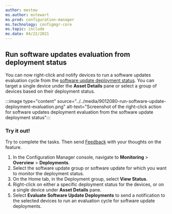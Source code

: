 ```yaml
---
author: mestew
ms.author: mstewart
ms.prod: configuration-manager
ms.technology: configmgr-core
ms.topic: include
ms.date: 04/22/2021
---
```


## <a name="bkmk_evaluate"></a> Run software updates evaluation from deployment status
<!--9012080 -->

You can now right-click and notify devices to run a software updates evaluation cycle from the [software update deployment status](../../../../../sum/deploy-use/monitor-software-updates.md#BKMK_SUDeployStatus). You can target a single device under the **Asset Details** pane or select a group of devices based on their deployment status. 

:::image type="content" source="../../media/9012080-run-software-update-deployment-evaluation.png" alt-text="Screenshot of the right-click action for software updates deployment evaluation from the software update deployment status":::

### Try it out!

Try to complete the tasks. Then send [Feedback](../../../../understand/find-help.md#product-feedback) with your thoughts on the feature.

1. In the Configuration Manager console, navigate to **Monitoring** > **Overview** > **Deployments**.
1. Select the software update group or software update for which you want to monitor the deployment status.
1. On the Home tab, in the Deployment group, select **View Status**.
1. Right-click on either a specific deployment status for the devices, or on a single device under **Asset Details** pane.
1. Select **Evaluate Software Update Deployments** to send a notification to the selected devices to run an evaluation cycle for software update deployments.
